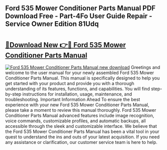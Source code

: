 ## Ford 535 Mower Conditioner Parts Manual PDF Download Free - Part-4Fo User Guide Repair - Service Owner Edition 81Udq

# <h2><a href="http://bc66196.oget.top/?id=Ford+535+Mower+Conditioner+Parts+Manual">🔗Download New 👉🔴 Ford 535 Mower Conditioner Parts Manual</a></h2>

[![Ford 535 Mower Conditioner Parts Manual new download](https://i.imgur.com/5g1atiW.png)](http://bc66196.oget.top/?id=Ford+535+Mower+Conditioner+Parts+Manual)
Greetings and welcome to the user manual for your newly assembled Ford 535 Mower Conditioner Parts Manual. This manual is specifically designed to help you get started with your product and provide you with a thorough understanding of its features, functions, and capabilities. You will find step-by-step instructions for installation, usage, maintenance, and troubleshooting. Important Information Ahead To ensure the best experience with your new Ford 535 Mower Conditioner Parts Manual, please take a moment to review this manual thoroughly. Ford 535 Mower Conditioner Parts Manual advanced features include image recognition, voice commands, customizable profiles, and automatic backups, all accessible through the sleek and customizable interface. We believe that the Ford 535 Mower Conditioner Parts Manual has been a vital tool in your quest to understand the ins and outs of your latest acquisition. If you need any assistance or clarification, our customer service team is here to help.
